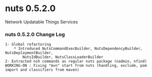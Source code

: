 # nuts 0.5.2.0
Network Updatable Things Services

### nuts 0.5.2.0 Change Log
    1- Global refactoring
        * Introduced NutsCommandExecBuilder, NutsDependencyBuilder, NutsDeploymentBuilder, 
            NutsIdBuilder, NutsClassLoaderBuilder
    2- Extracted nsh commands as regular nuts package (nadmin, nfind)
    WORKING-ON : Fixing "mvn" start from nuts (handling, exclude, pom import and classifiers from maven)
